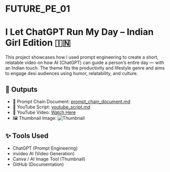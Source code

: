 # FUTURE_PE_01
# I Let ChatGPT Run My Day – Indian Girl Edition 🇮🇳

This project showcases how I used prompt engineering to create a short, relatable video on how AI (ChatGPT) can guide a person’s entire day — with an Indian touch. The theme fits the productivity and lifestyle genre and aims to engage desi audiences using humor, relatability, and culture.

## 🔗 Outputs

- 🎯 Prompt Chain Document: [prompt_chain_document.md](./prompt_chain_document.md)
- 📝 YouTube Script: [youtube_script.md](./youtube_script.md)
- 🎥 YouTube Video: [Watch Here](https://ai.invideo.io/watch/TGkDUkVSBeT)
- 🖼️ Thumbnail Image: ![Thumbnail](./assets/thumbnail.png)

## ✨ Tools Used

- ChatGPT (Prompt Engineering)
- invideo AI (Video Generation)
- Canva / AI Image Tool (Thumbnail)
- GitHub (Documentation)
